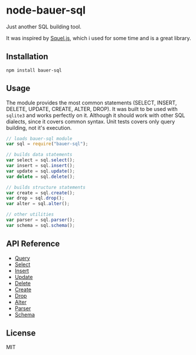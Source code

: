 node-bauer-sql
==============

Just another SQL building tool.

It was inspired by [Squel.js](http://hiddentao.github.io/squel/index.html), which i used for some time and is a great library.

## Installation

```
npm install bauer-sql
```

## Usage

The module provides the most common statements (SELECT, INSERT, DELETE, UPDATE, CREATE, ALTER, DROP). It was built to be used with `sqlite3` and works perfectly on it. Although it should work with other SQL dialects, since it covers common syntax. Unit tests covers only query building, not it's execution.

```js
// loads bauer-sql module
var sql = require("bauer-sql");

// builds data statements
var select = sql.select();
var insert = sql.insert();
var update = sql.update();
var delete = sql.delete();

// builds structure statements
var create = sql.create();
var drop = sql.drop();
var alter = sql.alter();

// other utilities
var parser = sql.parser();
var schema = sql.schema();
```

## API Reference

 * [Query](./docs/Query.md)
 * [Select](./docs/Select.md)
 * [Insert](./docs/Insert.md)
 * [Update](./docs/Update.md)
 * [Delete](./docs/Delete.md)
 * [Create](./docs/Create.md)
 * [Drop](./docs/Drop.md)
 * [Alter](./docs/Alter.md)
 * [Parser](./docs/Parser.md)
 * [Schema](./docs/Schema.md)

## License

MIT
